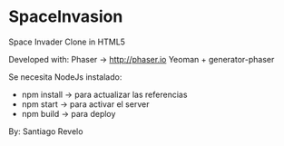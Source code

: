 # SpaceInvasion
Space Invader Clone in HTML5

Developed with: 
Phaser -> http://phaser.io
Yeoman + generator-phaser 


Se necesita NodeJs instalado:
- npm install -> para actualizar las referencias
- npm start -> para activar el server
- npm build -> para deploy


By: Santiago Revelo